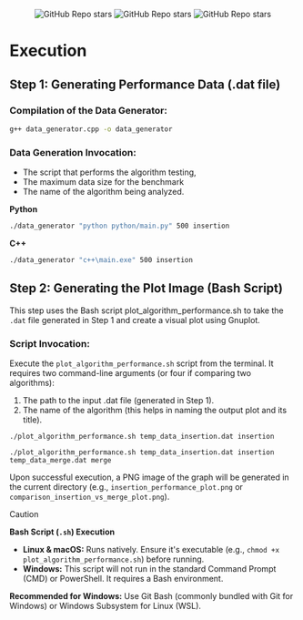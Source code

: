 <p align="center">
<img alt="GitHub Repo stars" src="https://img.shields.io/badge/python-3670A0?style=for-the-badge&logo=python&logoColor=ffdd54" />
<img alt="GitHub Repo stars" src="https://img.shields.io/badge/c++-%2300599C.svg?style=for-the-badge&logo=c%2B%2B&logoColor=white" />
<img alt="GitHub Repo stars" src="https://img.shields.io/badge/bash_script-%23121011.svg?style=for-the-badge&logo=gnu-bash&logoColor=white" />
</p>

# **Execution**

## Step 1: Generating Performance Data (.dat file)

### Compilation of the Data Generator:

```Bash
g++ data_generator.cpp -o data_generator
```

### Data Generation Invocation:

- The script that performs the algorithm testing, 
- The maximum data size for the benchmark
- The name of the algorithm being analyzed.

**Python**

```Bash
./data_generator "python python/main.py" 500 insertion
```

**C++**

```Bash
./data_generator "c++\main.exe" 500 insertion
```

## Step 2: Generating the Plot Image (Bash Script)

This step uses the Bash script plot_algorithm_performance.sh to take the `.dat` file generated in Step 1 and create a visual plot using Gnuplot.

### Script Invocation:

Execute the `plot_algorithm_performance.sh` script from the terminal. It requires two command-line arguments (or four if comparing two algorithms):

1. The path to the input .dat file (generated in Step 1).
2. The name of the algorithm (this helps in naming the output plot and its title).

```
./plot_algorithm_performance.sh temp_data_insertion.dat insertion
```

```
./plot_algorithm_performance.sh temp_data_insertion.dat insertion temp_data_merge.dat merge
```

Upon successful execution, a PNG image of the graph will be generated in the current directory (e.g., `insertion_performance_plot.png` or `comparison_insertion_vs_merge_plot.png`).

> [!CAUTION]
>**Bash Script (`.sh`) Execution**
>* **Linux & macOS:** Runs natively. Ensure it's executable (e.g., `chmod +x plot_algorithm_performance.sh`) before running.
>* **Windows:** This script will not run in the standard Command Prompt (CMD) or PowerShell. It requires a Bash environment.
> 
> **Recommended for Windows:** Use Git Bash (commonly bundled with Git for Windows) or Windows Subsystem for Linux (WSL).